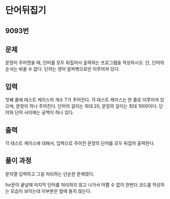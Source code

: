 # 단어뒤집기

## 9093번

## 문제
문장이 주어졋을 때, 단어를 모두 뒤집어서 출력하는 프로그램을 작성하시오. 단, 단어의 순서는 바꿀 수 없다. 단어는 영어 알파벳으로만 이루어져 있다.

## 입력 
첫째 줄에 테스트 케이스의 개수 T가 주어진다. 각 테스트 케이스는 한 줄로 이루어져 있으며, 문장이 하나 주어진다. 단어의 길이는 최대 20, 문장의 길이는 최대 1000이다. 단어와 단어 사이에는 공백이 하나 있다.

## 출력

각 테스트 케이스에 대해서, 입력으로 주어진 문장의 단어를 모두 뒤집어 출력한다.

## 풀이 과정

문자열 입력하고 그걸 처리하는 단순한 문제였다.

for문이 끝날때 마지막 단어를 처리하지 않고 나가서 어쩔 수 없이 한번더 코드를 작성하는 모습이 보이는데 이부분은 맘에 들지 않는다.

